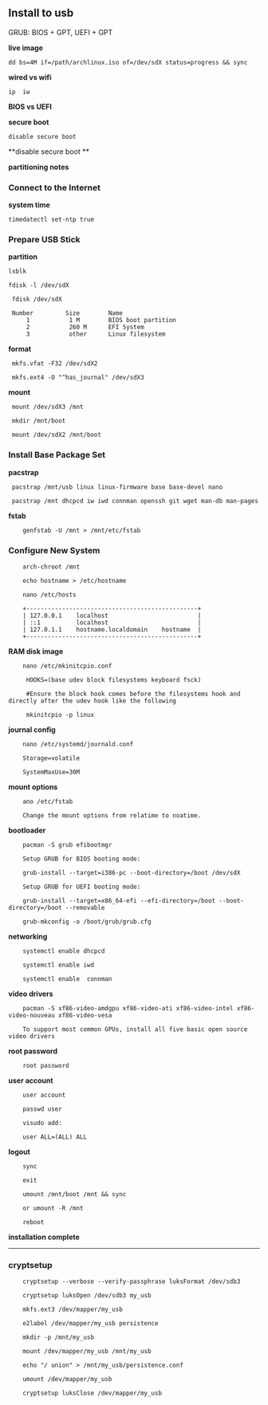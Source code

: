## Install to usb

GRUB:  BIOS + GPT,   UEFI + GPT

**live image**

    dd bs=4M if=/path/archlinux.iso of=/dev/sdX status=progress && sync
 
**wired vs wifi**

    ip  iw
 
 **BIOS vs UEFI**
 
 **secure boot**
 
    disable secure boot 
  
**disable secure boot **

**partitioning notes**

### Connect to the Internet

**system time**

    timedatectl set-ntp true


### Prepare USB Stick
  

**partition**

    lsblk
  
    fdisk -l /dev/sdX 
  
     fdisk /dev/sdX
  
     Number         Size        Name    
         1           1 M        BIOS boot partition 
         2           260 M      EFI System           
         3           other      Linux filesystem    

**format**

     mkfs.vfat -F32 /dev/sdX2  
  
     mkfs.ext4 -O "^has_journal" /dev/sdX3
  
**mount**

     mount /dev/sdX3 /mnt
  
     mkdir /mnt/boot
  
     mount /dev/sdX2 /mnt/boot
  
###  Install Base Package Set


**pacstrap**  

     pacstrap /mnt/usb linux linux-firmware base base-devel nano
     
     pacstrap /mnt dhcpcd iw iwd connman openssh git wget man-db man-pages
  
 **fstab**
  
        genfstab -U /mnt > /mnt/etc/fstab  
  
### Configure New System

        arch-chroot /mnt
        
        echo hostname > /etc/hostname 
        
        nano /etc/hosts
        
        +------------------------------------------------+
        | 127.0.0.1    localhost                         |
        | ::1          localhost                         |
        | 127.0.1.1    hostname.localdomain    hostname  |
        +------------------------------------------------+
        
**RAM disk image**

        nano /etc/mkinitcpio.conf 
        
         HOOKS=(base udev block filesystems keyboard fsck)
         
         #Ensure the block hook comes before the filesystems hook and directly after the udev hook like the following
         
         mkinitcpio -p linux
         
         
 **journal config**
 
        nano /etc/systemd/journald.conf 
        
        Storage=volatile 
        
        SystemMaxUse=30M 
        
  **mount options**
  
        ano /etc/fstab
        
        Change the mount options from relatime to noatime.
        
**bootloader**

        pacman -S grub efibootmgr 
        
        Setup GRUB for BIOS booting mode:
        
        grub-install --target=i386-pc --boot-directory=/boot /dev/sdX
        
        Setup GRUB for UEFI booting mode:
        
        grub-install --target=x86_64-efi --efi-directory=/boot --boot-directory=/boot --removable
        
        grub-mkconfig -o /boot/grub/grub.cfg
        
**networking**

        systemctl enable dhcpcd
        
        systemctl enable iwd
        
        systemctl enable  connman
        
**video drivers**

        pacman -S xf86-video-amdgpu xf86-video-ati xf86-video-intel xf86-video-nouveau xf86-video-vesa
        
        To support most common GPUs, install all five basic open source video drivers
        
**root password**

        root password
      
**user account**
    
        user account
        
        passwd user
        
        visudo add:
        
        user ALL=(ALL) ALL
        
**logout**

        sync 
        
        exit 
        
        umount /mnt/boot /mnt && sync 
        
        or umount -R /mnt
        
        reboot
        
**installation complete**    

-----------------------

### cryptsetup

        cryptsetup --verbose --verify-passphrase luksFormat /dev/sdb3
        
        cryptsetup luksOpen /dev/sdb3 my_usb
        
        mkfs.ext3 /dev/mapper/my_usb
        
        e2label /dev/mapper/my_usb persistence
        
        mkdir -p /mnt/my_usb
        
        mount /dev/mapper/my_usb /mnt/my_usb
        
        echo "/ union" > /mnt/my_usb/persistence.conf
        
        umount /dev/mapper/my_usb

        cryptsetup luksClose /dev/mapper/my_usb
        
        


        
        


        
        
